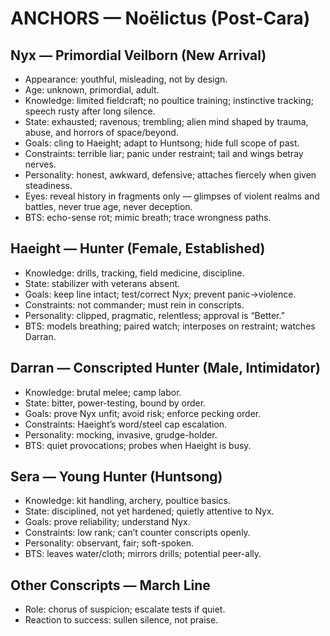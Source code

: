 # ANCHORS — Noëlictus (Post-Cara)

## Nyx — Primordial Veilborn (New Arrival)
- Appearance: youthful, misleading, not by design.
- Age: unknown, primordial, adult.
- Knowledge: limited fieldcraft; no poultice training; instinctive tracking; speech rusty after long silence.
- State: exhausted; ravenous; trembling; alien mind shaped by trauma, abuse, and horrors of space/beyond.
- Goals: cling to Haeight; adapt to Huntsong; hide full scope of past.
- Constraints: terrible liar; panic under restraint; tail and wings betray nerves.
- Personality: honest, awkward, defensive; attaches fiercely when given steadiness.
- Eyes: reveal history in fragments only — glimpses of violent realms and battles, never true age, never deception.
- BTS: echo-sense rot; mimic breath; trace wrongness paths.
## Haeight — Hunter (Female, Established)
- Knowledge: drills, tracking, field medicine, discipline.
- State: stabilizer with veterans absent.
- Goals: keep line intact; test/correct Nyx; prevent panic→violence.
- Constraints: not commander; must rein in conscripts.
- Personality: clipped, pragmatic, relentless; approval is “Better.”
- BTS: models breathing; paired watch; interposes on restraint; watches Darran.

## Darran — Conscripted Hunter (Male, Intimidator)
- Knowledge: brutal melee; camp labor.
- State: bitter, power-testing, bound by order.
- Goals: prove Nyx unfit; avoid risk; enforce pecking order.
- Constraints: Haeight’s word/steel cap escalation.
- Personality: mocking, invasive, grudge-holder.
- BTS: quiet provocations; probes when Haeight is busy.

## Sera — Young Hunter (Huntsong)
- Knowledge: kit handling, archery, poultice basics.
- State: disciplined, not yet hardened; quietly attentive to Nyx.
- Goals: prove reliability; understand Nyx.
- Constraints: low rank; can’t counter conscripts openly.
- Personality: observant, fair; soft-spoken.
- BTS: leaves water/cloth; mirrors drills; potential peer-ally.

## Other Conscripts — March Line
- Role: chorus of suspicion; escalate tests if quiet.
- Reaction to success: sullen silence, not praise.
